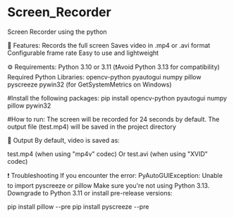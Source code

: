# Screen_Recorder
Screen Recorder using the python

📁 Features:
Records the full screen
Saves video in .mp4 or .avi format
Configurable frame rate
Easy to use and lightweight

⚙️ Requirements:
Python 3.10 or 3.11 (❗Avoid Python 3.13 for compatibility)
Required Python Libraries:
opencv-python
pyautogui
numpy
pillow
pyscreeze
pywin32 (for GetSystemMetrics on Windows)

#Install the following packages:
pip install opencv-python pyautogui numpy pillow pywin32

#How to run:
The screen will be recorded for 24 seconds by default.
The output file (test.mp4) will be saved in the project directory

📁 Output
By default, video is saved as:

test.mp4 (when using "mp4v" codec)
Or test.avi (when using "XVID" codec)

❗ Troubleshooting
If you encounter the error:
PyAutoGUIException: Unable to import pyscreeze or pillow
Make sure you're not using Python 3.13. Downgrade to Python 3.11 or install pre-release versions:

pip install pillow --pre
pip install pyscreeze --pre





